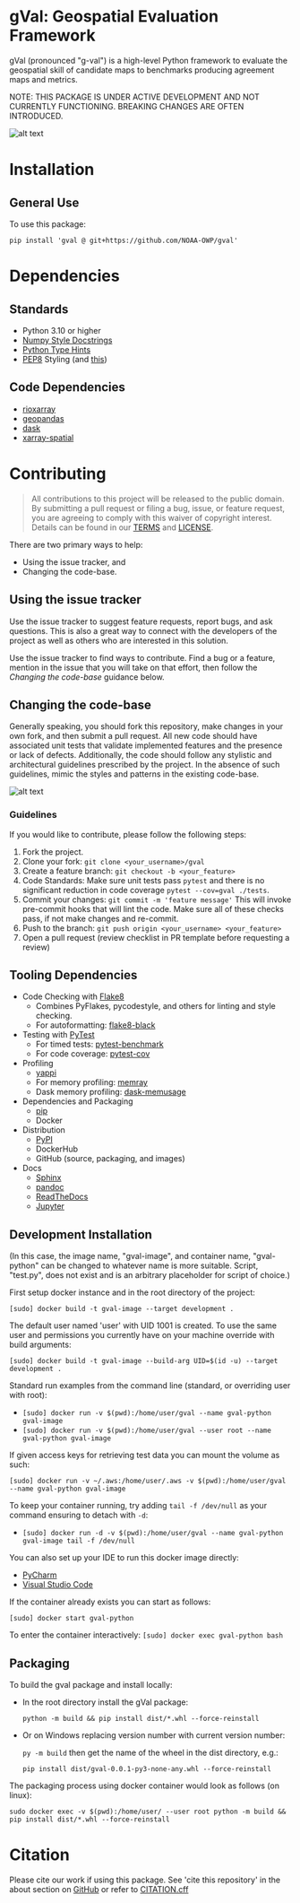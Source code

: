 # gVal: Geospatial Evaluation Framework

gVal (pronounced "g-val") is a high-level Python framework to evaluate
the geospatial skill of candidate maps to benchmarks producing agreement
maps and metrics.

NOTE: THIS PACKAGE IS UNDER ACTIVE DEVELOPMENT AND NOT CURRENTLY
FUNCTIONING. BREAKING CHANGES ARE OFTEN INTRODUCED.

![alt
text](https://github.com/NOAA-OWP/gval/blob/main/docs/images/ExampleWorkflow.png)

# Installation

## General Use

To use this package:

`pip install 'gval @ git+https://github.com/NOAA-OWP/gval'`

# Dependencies

## Standards

- Python 3.10 or higher
- [Numpy Style Docstrings](https://numpydoc.readthedocs.io/en/v1.1.0/format.html#documenting-modules)
- [Python Type Hints](https://docs.python.org/3/library/typing.html)
- [PEP8](https://pep8.org/) Styling (and
  [this](https://peps.python.org/pep-0008/))

## Code Dependencies

- [rioxarray](https://corteva.github.io/rioxarray/html/index.html)
- [geopandas](https://geopandas.org/en/stable/)
- [dask](https://www.dask.org)
- [xarray-spatial](https://xarray-spatial.org)

# Contributing

> All contributions to this project will be released to the public
> domain. By submitting a pull request or filing a bug, issue, or
> feature request, you are agreeing to comply with this waiver of
> copyright interest. Details can be found in our [TERMS](TERMS.MD) and
> [LICENSE](LICENSE.MD).

There are two primary ways to help:

- Using the issue tracker, and
- Changing the code-base.

## Using the issue tracker

Use the issue tracker to suggest feature requests, report bugs, and ask
questions. This is also a great way to connect with the developers of
the project as well as others who are interested in this solution.

Use the issue tracker to find ways to contribute. Find a bug or a
feature, mention in the issue that you will take on that effort, then
follow the *Changing the code-base* guidance below.

## Changing the code-base

Generally speaking, you should fork this repository, make changes in
your own fork, and then submit a pull request. All new code should have
associated unit tests that validate implemented features and the
presence or lack of defects. Additionally, the code should follow any
stylistic and architectural guidelines prescribed by the project. In the
absence of such guidelines, mimic the styles and patterns in the
existing code-base.

![alt
text](https://github.com/NOAA-OWP/gval/blob/main/docs/images/ContributionGraphic.png)

### Guidelines

If you would like to contribute, please follow the following steps:

1.  Fork the project.
2.  Clone your fork: `git clone <your_username>/gval`
3.  Create a feature branch: `git checkout -b <your_feature>`
4.  Code Standards: Make sure unit tests pass `pytest` and there is no
    significant reduction in code coverage `pytest --cov=gval ./tests`.
5.  Commit your changes: `git commit -m 'feature message'` This will
    invoke pre-commit hooks that will lint the code. Make sure all of
    these checks pass, if not make changes and re-commit.
6.  Push to the branch: `git push origin <your_username> <your_feature>`
7.  Open a pull request (review checklist in PR template before
    requesting a review)

## Tooling Dependencies

- Code Checking with [Flake8](https://github.com/PyCQA/flake8)
  - Combines PyFlakes, pycodestyle, and others for linting and style
    checking.
  - For autoformatting:
    [flake8-black](https://pypi.org/project/flake8-black/)
- Testing with [PyTest](https://docs.pytest.org/en/7.1.x/contents.html)
  - For timed tests:
    [pytest-benchmark](https://pypi.org/project/pytest-benchmark/)
  - For code coverage:
    [pytest-cov](https://pypi.org/project/pytest-cov/)
- Profiling
  - [yappi](https://github.com/sumerc/yappi/)
  - For memory profiling: [memray](https://pypi.org/project/memray/)
  - Dask memory profiling:
    [dask-memusage](https://github.com/itamarst/dask-memusage)
- Dependencies and Packaging
  - [pip](https://packaging.python.org/en/latest/key_projects/#pip)
  - Docker
- Distribution
  - [PyPI](https://pypi.org/)
  - DockerHub
  - GitHub (source, packaging, and images)
- Docs
  - [Sphinx](https://www.sphinx-doc.org/)
  - [pandoc](https://pypi.org/project/pandoc/)
  - [ReadTheDocs](https://readthedocs.org/)
  - [Jupyter](https://pypi.org/project/jupyter/)

## Development Installation

(In this case, the image name, "gval-image", and container name,
"gval-python" can be changed to whatever name is more suitable. Script,
"test.py", does not exist and is an arbitrary placeholder for script of
choice.)

First setup docker instance and in the root directory of the project:

`[sudo] docker build -t gval-image --target development . `

The default user named 'user' with UID 1001 is created. To use the same
user and permissions you currently have on your machine override with
build arguments:

`[sudo] docker build -t gval-image --build-arg UID=$(id -u) --target development .`

Standard run examples from the command line (standard, or overriding
user with root):

- `[sudo] docker run -v $(pwd):/home/user/gval --name gval-python gval-image`
- `[sudo] docker run -v $(pwd):/home/user/gval --user root --name gval-python gval-image`

If given access keys for retrieving test data you can mount the volume
as such:

`[sudo] docker run -v ~/.aws:/home/user/.aws -v $(pwd):/home/user/gval --name gval-python gval-image`

To keep your container running, try adding `tail -f /dev/null` as your
command ensuring to detach with `-d`:

- `[sudo] docker run -d -v $(pwd):/home/user/gval --name gval-python gval-image tail -f /dev/null`

You can also set up your IDE to run this docker image directly:

- [PyCharm](https://www.jetbrains.com/help/pycharm/using-docker-as-a-remote-interpreter.html#config-docker)
- [Visual Studio
  Code](https://code.visualstudio.com/docs/containers/quickstart-python)

If the container already exists you can start as follows:

`[sudo] docker start gval-python`

To enter the container interactively:
`[sudo] docker exec gval-python bash`

## Packaging

To build the gval package and install locally:

- In the root directory install the gVal package:

  `python -m build && pip install dist/*.whl --force-reinstall`

- Or on Windows replacing version number with current version number:

  `py -m build` then get the name of the wheel in the dist directory,
  e.g.:

  `pip install dist/gval-0.0.1-py3-none-any.whl --force-reinstall`

The packaging process using docker container would look as follows (on
linux):

`sudo docker exec -v $(pwd):/home/user/ --user root python -m build && pip install dist/*.whl --force-reinstall`

# Citation

Please cite our work if using this package. See 'cite this repository'
in the about section on [GitHub](https://github.com/NOAA-OWP/gval/) or
refer to [CITATION.cff](CITATION.cff)
